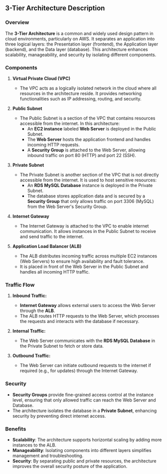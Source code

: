 ## 3-Tier Architecture Description

### Overview
The **3-Tier Architecture** is a common and widely used design pattern in cloud environments, particularly on AWS. It separates an application into three logical layers: the Presentation layer (frontend), the Application layer (backend), and the Data layer (database). This architecture enhances scalability, manageability, and security by isolating different components.

### Components

1. **Virtual Private Cloud (VPC)**
   - The VPC acts as a logically isolated network in the cloud where all resources in the architecture reside. It provides networking functionalities such as IP addressing, routing, and security.

2. **Public Subnet**
   - The Public Subnet is a section of the VPC that contains resources accessible from the internet. In this architecture:
     - An **EC2 instance** labeled **Web Server** is deployed in the Public Subnet.
     - The **Web Server** hosts the application frontend and handles incoming HTTP requests.
     - A **Security Group** is attached to the Web Server, allowing inbound traffic on port 80 (HTTP) and port 22 (SSH).

3. **Private Subnet**
   - The Private Subnet is another section of the VPC that is not directly accessible from the internet. It is used to host sensitive resources:
     - An **RDS MySQL Database** instance is deployed in the Private Subnet.
     - The database stores application data and is secured by a **Security Group** that only allows traffic on port 3306 (MySQL) from the Web Server's Security Group.

4. **Internet Gateway**
   - The Internet Gateway is attached to the VPC to enable internet communication. It allows instances in the Public Subnet to receive and send traffic to the internet.

5. **Application Load Balancer (ALB)**
   - The ALB distributes incoming traffic across multiple EC2 instances (Web Servers) to ensure high availability and fault tolerance.
   - It is placed in front of the Web Server in the Public Subnet and handles all incoming HTTP traffic.

### Traffic Flow

1. **Inbound Traffic:**
   - **Internet Gateway** allows external users to access the Web Server through the **ALB**.
   - The ALB routes HTTP requests to the Web Server, which processes the requests and interacts with the database if necessary.

2. **Internal Traffic:**
   - The Web Server communicates with the **RDS MySQL Database** in the Private Subnet to fetch or store data.

3. **Outbound Traffic:**
   - The Web Server can initiate outbound requests to the internet if required (e.g., for updates) through the Internet Gateway.

### Security

- **Security Groups** provide fine-grained access control at the instance level, ensuring that only allowed traffic can reach the Web Server and Database.
- The architecture isolates the database in a **Private Subnet**, enhancing security by preventing direct internet access.

### Benefits

- **Scalability**: The architecture supports horizontal scaling by adding more instances to the ALB.
- **Manageability**: Isolating components into different layers simplifies management and troubleshooting.
- **Security**: By separating public and private resources, the architecture improves the overall security posture of the application.
